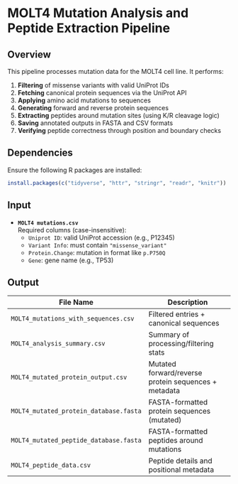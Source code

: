 
# MOLT4 Mutation Analysis and Peptide Extraction Pipeline

## Overview

This pipeline processes mutation data for the MOLT4 cell line. It performs:

1. **Filtering** of missense variants with valid UniProt IDs  
2. **Fetching** canonical protein sequences via the UniProt API  
3. **Applying** amino acid mutations to sequences 
4. **Generating** forward and reverse protein sequences  
5. **Extracting** peptides around mutation sites (using K/R cleavage logic)  
6. **Saving** annotated outputs in FASTA and CSV formats  
7. **Verifying** peptide correctness through position and boundary checks

## Dependencies

Ensure the following R packages are installed:

```r
install.packages(c("tidyverse", "httr", "stringr", "readr", "knitr"))
```

## Input

- **`MOLT4 mutations.csv`**  
  Required columns (case-insensitive):
  - `Uniprot ID`: valid UniProt accession (e.g., P12345)
  - `Variant Info`: must contain `"missense_variant"`
  - `Protein.Change`: mutation in format like `p.P750Q`
  - `Gene`: gene name (e.g., TP53)

## Output

| File Name                                | Description |
|------------------------------------------|-------------|
| `MOLT4_mutations_with_sequences.csv`     | Filtered entries + canonical sequences |
| `MOLT4_analysis_summary.csv`             | Summary of processing/filtering stats |
| `MOLT4_mutated_protein_output.csv`       | Mutated forward/reverse protein sequences + metadata |
| `MOLT4_mutated_protein_database.fasta`   | FASTA-formatted protein sequences (mutated) |
| `MOLT4_mutated_peptide_database.fasta`   | FASTA-formatted peptides around mutations |
| `MOLT4_peptide_data.csv`                 | Peptide details and positional metadata |













